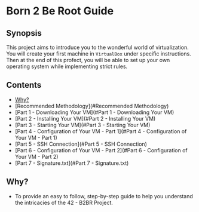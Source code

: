 
# Born 2 Be Root Guide

##  Synopsis

This project aims to introduce you to the wonderful world of virtualization.
You will create your first machine in `VirtualBox` under specific instructions. Then at the end of this profect, you will be able to set up your own operating system while implementing strict rules.

## Contents

- [Why?](#Why)
- [Recommended Methodology](#Recommended Methodology)
- [Part 1 - Downloading Your VM](#Part 1 - Downloading Your VM)
- [Part 2 - Installing Your VM](#Part 2 - Installing Your VM)
- [Part 3 - Starting Your VM](#Part 3 - Starting Your VM)
- [Part 4 - Configuration of Your VM - Part 1](#Part 4 - Configuration of Your VM - Part 1)
- [Part 5 - SSH Connection](#Part 5 - SSH Connection)
- [Part 6 - Configuration of Your VM - Part 2](#Part 6 - Configuration of Your VM - Part 2)
- [Part 7 - Signature.txt](#Part 7 - Signature.txt)

## Why?

- To provide an easy to follow, step-by-step guide to help you understand the intricacies of the 42 - B2BR Project.